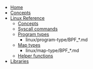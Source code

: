 * [Home](index.md)
* [Concepts](concepts/index.md)
* [Linux Reference](linux/index.md)
  * [Concepts](linux/ebpf-concepts/index.md)
  * [Syscall commands](linux/syscall/)
  * [Program types](linux/program-type/index.md)
    * linux/program-type/BPF_*.md
  * [Map types](linux/map-type/index.md)
    * linux/map-type/BPF_*.md
  * [Helper functions](linux/helper-function/)
* [Libraries](ebpf-library/index.md)
